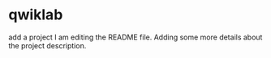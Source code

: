 # qwiklab
add a project
I am editing the README file. Adding some more details about the project description.
